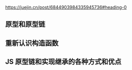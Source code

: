 https://juejin.cn/post/6844903984335945736#heading-0

## 原型和原型链

## 重新认识构造函数

## JS 原型链和实现继承的各种方式和优点
